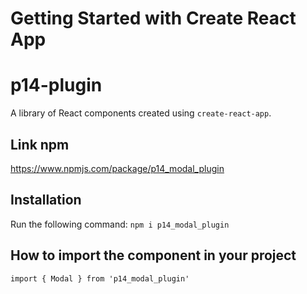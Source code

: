 # Getting Started with Create React App

# p14-plugin
A library of React components created using `create-react-app`.

## Link npm
https://www.npmjs.com/package/p14_modal_plugin
## Installation
Run the following command:
`npm i p14_modal_plugin`

## How to import the component in your project
`import { Modal } from 'p14_modal_plugin'`

